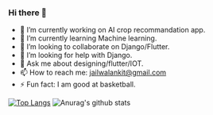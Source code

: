 ### Hi there 👋
- 🔭 I’m currently working on AI crop recommandation app.
- 🌱 I’m currently learning Machine learning.
- 👯 I’m looking to collaborate on Django/Flutter.
- 🤔 I’m looking for help with Django.
- 💬 Ask me about designing/flutter/IOT.
- 📫 How to reach me: jailwalankit@gmail.com
- ⚡ Fun fact: I am good at basketball.

[![Top Langs](https://github-readme-stats.vercel.app/api/top-langs/?username=Ankit-jailwal&layout=compact)](https://github.com/anuraghazra/github-readme-stats)
![Anurag's github stats](https://github-readme-stats.vercel.app/api?username=Ankit-jailwal&show_icons=true&theme=radical)

